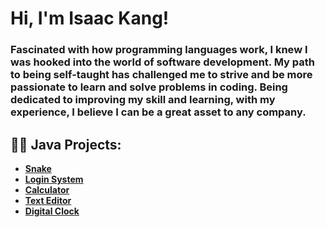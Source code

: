 <h1>Hi, I'm Isaac Kang! </h1>
<h3>Fascinated with how programming languages work, I knew I was hooked into the world of software development. My path to being self-taught has challenged me to strive and be more passionate to learn and solve problems in coding. Being dedicated to improving my skill and learning, with my experience, I believe I can be a great asset to any company.</h3>

<h2>👨‍💻 Java Projects:</h2>

- <b>[Snake](https://github.com/ikang10/Snake-game)</b>
- <b>[Login System](https://github.com/ikang10/Login-System)</b>
- <b>[Calculator](https://github.com/ikang10/Calculator)</b>
- <b>[Text Editor](https://github.com/ikang10/Text-Editor)</b>
- <b>[Digital Clock](https://github.com/ikang10/Digital-Clock)</b>
